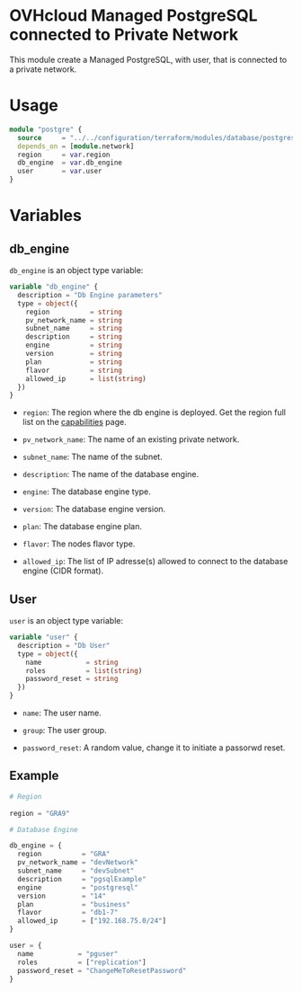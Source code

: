 # OVHcloud Managed PostgreSQL connected to Private Network

This module create a Managed PostgreSQL, with user, that is connected to a private network.

# Usage

```terraform
module "postgre" {
  source     = "../../configuration/terraform/modules/database/postgresql_pvnw"
  depends_on = [module.network]
  region     = var.region
  db_engine  = var.db_engine
  user       = var.user
}
```

# Variables

## db_engine

`db_engine` is an object type variable:

```terraform
variable "db_engine" {
  description = "Db Engine parameters"
  type = object({
    region          = string
    pv_network_name = string
    subnet_name     = string
    description     = string
    engine          = string
    version         = string
    plan            = string
    flavor          = string
    allowed_ip      = list(string)
  })
}
```

- `region`: The region where the db engine is deployed. Get the region full list on the [capabilities](https://docs.ovh.com/gb/en/publiccloud/databases/postgresql/capabilities/) page.

- `pv_network_name`: The name of an existing private network.

- `subnet_name`: The name of the subnet.

- `description`: The name of the database engine.

- `engine`: The database engine type.

- `version`: The database engine version.

- `plan`: The database engine plan.

- `flavor`: The nodes flavor type.

- `allowed_ip`: The list of IP adresse(s) allowed to connect to the database engine (CIDR format).

## User

`user` is an object type variable:

```terraform
variable "user" {
  description = "Db User"
  type = object({
    name           = string
    roles          = list(string)
    password_reset = string
  })
}
```

- `name`: The user name.

- `group`: The user group.

- `password_reset`: A random value, change it to initiate a passorwd reset.

## Example

```terraform
# Region
  
region = "GRA9"

# Database Engine

db_engine = {
  region          = "GRA"
  pv_network_name = "devNetwork"
  subnet_name     = "devSubnet"
  description     = "pgsqlExample"
  engine          = "postgresql"
  version         = "14"
  plan            = "business"
  flavor          = "db1-7"
  allowed_ip      = ["192.168.75.0/24"]
}

user = {
  name           = "pguser"
  roles          = ["replication"]
  password_reset = "ChangeMeToResetPassword"
}
```
